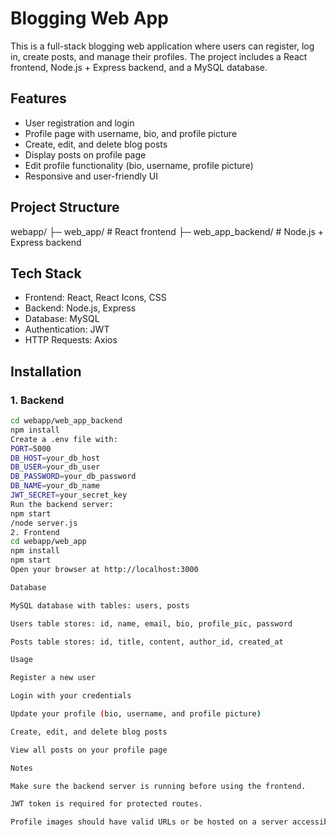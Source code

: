 # Blogging Web App

This is a full-stack blogging web application where users can register, log in, create posts, and manage their profiles. The project includes a React frontend, Node.js + Express backend, and a MySQL database.

## Features

- User registration and login
- Profile page with username, bio, and profile picture
- Create, edit, and delete blog posts
- Display posts on profile page
- Edit profile functionality (bio, username, profile picture)
- Responsive and user-friendly UI

## Project Structure

webapp/
├─ web_app/ # React frontend
├─ web_app_backend/ # Node.js + Express backend

## Tech Stack

- Frontend: React, React Icons, CSS
- Backend: Node.js, Express
- Database: MySQL
- Authentication: JWT
- HTTP Requests: Axios

## Installation

### 1. Backend

```bash
cd webapp/web_app_backend
npm install
Create a .env file with:
PORT=5000
DB_HOST=your_db_host
DB_USER=your_db_user
DB_PASSWORD=your_db_password
DB_NAME=your_db_name
JWT_SECRET=your_secret_key
Run the backend server:
npm start
/node server.js
2. Frontend
cd webapp/web_app
npm install
npm start
Open your browser at http://localhost:3000

Database

MySQL database with tables: users, posts

Users table stores: id, name, email, bio, profile_pic, password

Posts table stores: id, title, content, author_id, created_at

Usage

Register a new user

Login with your credentials

Update your profile (bio, username, and profile picture)

Create, edit, and delete blog posts

View all posts on your profile page

Notes

Make sure the backend server is running before using the frontend.

JWT token is required for protected routes.

Profile images should have valid URLs or be hosted on a server accessible from the frontend.
